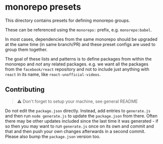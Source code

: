# monorepo presets

This directory contains presets for defining monorepo groups.

These can be referenced using the `monorepo:` prefix, e.g. `monorepo:babel`.

In most cases, dependencies from the same monorepo should be upgraded at the same time (in same branch/PR) and these preset configs are used to group them together.

The goal of these lists and patterns is to define packages from within the monorepo and _not_ any related packages. e.g. we want all the packages from the `facebook/react` repository and not to include just anything with `react` in its name, like `react-unofficial-videos`.

## Contributing

> :warning: Don't forget to setup your machine, see general README

Do not edit the `package.json` directly. Instead, add entries to `generate.js` and then run `node generate.js` to update the `package.json` from there. Often there may be other updates included since the last time it was generated - if so then you may want to run `generate.js` once on its own and commit and that and then push your own changes afterwards in a second commit. Please also bump the `package.json` version too.
